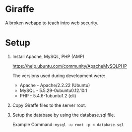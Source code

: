 Giraffe
================================================================================

A broken webapp to teach intro web security.

Setup
================================================================================

1. Install Apache, MySQL, PHP (AMP)

   https://help.ubuntu.com/community/ApacheMySQLPHP

   The versions used during development were:
   * Apache - Apache/2.2.22 (Ubuntu)
   * MySQL - 5.5.29-0ubuntu0.12.10.1   
   * PHP - 5.4.6-1ubuntu1.2 (cli)

2. Copy Giraffe files to the server root. 

3. Setup the database by using the database.sql file. 

   Example Command:
   ```mysql -u root -p < database.sql```
